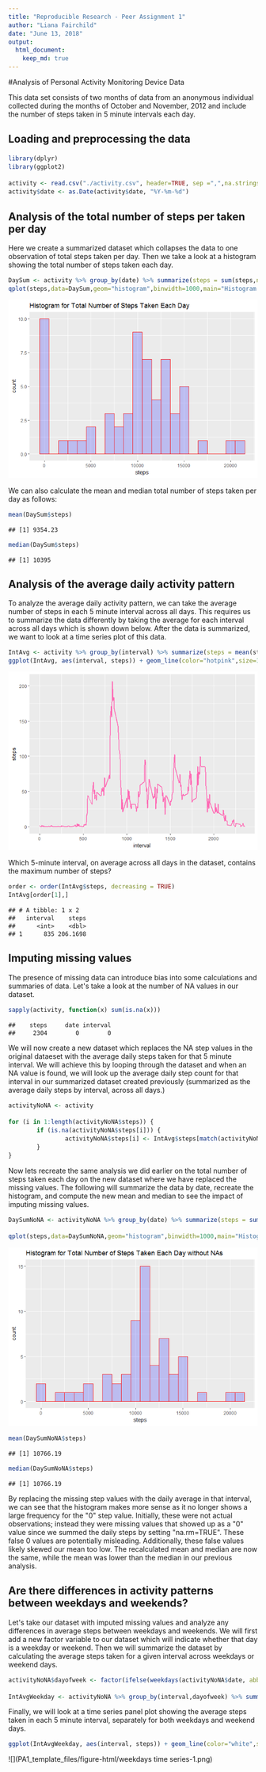```yaml
---
title: "Reproducible Research - Peer Assignment 1"
author: "Liana Fairchild"
date: "June 13, 2018"
output: 
  html_document:
    keep_md: true
---
```




#Analysis of Personal Activity Monitoring Device Data

This data set consists of two months of data from an anonymous individual collected during the months of October and November, 2012 and include the number of steps taken in 5 minute intervals each day.

## Loading and preprocessing the data


```r
library(dplyr)
library(ggplot2)

activity <- read.csv("./activity.csv", header=TRUE, sep =",",na.strings="NA",stringsAsFactors = FALSE)
activity$date <- as.Date(activity$date, "%Y-%m-%d")
```

## Analysis of the total number of steps per taken per day

Here we create a summarized dataset which collapses the data to one observation of total steps taken per day.  Then we take a look at a histogram showing the total number of steps taken each day.


```r
DaySum <- activity %>% group_by(date) %>% summarize(steps = sum(steps,na.rm=TRUE))
qplot(steps,data=DaySum,geom="histogram",binwidth=1000,main="Histogram for Total Number of Steps Taken Each Day", xlab = "steps", fill = I("blue"), col=I("red"),alpha=I(.2))
```

![](PA1_template_files/figure-html/histogram-1.png)<!-- -->

We can also calculate the mean and median total number of steps taken per day as follows:



```r
mean(DaySum$steps)
```

```
## [1] 9354.23
```

```r
median(DaySum$steps)
```

```
## [1] 10395
```

## Analysis of the average daily activity pattern

To analyze the average daily activity pattern, we can take the average number of steps in each 5 minute interval across all days.  This requires us to summarize the data differently by taking the average for each interval across all days which is shown down below.  After the data is summarized, we want to look at a time series plot of this data.


```r
IntAvg <- activity %>% group_by(interval) %>% summarize(steps = mean(steps,na.rm=TRUE))
ggplot(IntAvg, aes(interval, steps)) + geom_line(color="hotpink",size=1)
```

![](PA1_template_files/figure-html/IntAvg-1.png)<!-- -->


Which 5-minute interval, on average across all days in the dataset, contains the maximum number of steps?


```r
order <- order(IntAvg$steps, decreasing = TRUE)
IntAvg[order[1],]
```

```
## # A tibble: 1 x 2
##   interval    steps
##      <int>    <dbl>
## 1      835 206.1698
```

## Imputing missing values

The presence of missing data can introduce bias into some calculations and summaries of data.  Let's take a look at the number of NA values in our dataset.


```r
sapply(activity, function(x) sum(is.na(x)))
```

```
##    steps     date interval 
##     2304        0        0
```

We will now create a new dataset which replaces the NA step values in the original dataeset with the average daily steps taken for that 5 minute interval.  We will achieve this by looping through the dataset and when an NA value is found, we will look up the average daily step count for that interval in our summarized dataset created previously (summarized as the average daily steps by interval, across all days.)


```r
activityNoNA <- activity

for (i in 1:length(activityNoNA$steps)) {
        if (is.na(activityNoNA$steps[i])) {
                activityNoNA$steps[i] <- IntAvg$steps[match(activityNoNA$interval[i],IntAvg$interval)]
        }
}
```

Now lets recreate the same analysis we did earlier on the total number of steps taken each day on the new dataset where we have replaced the missing values.  The following will summarize the data by date, recreate the histogram, and compute the new mean and median to see the impact of imputing missing values.


```r
DaySumNoNA <- activityNoNA %>% group_by(date) %>% summarize(steps = sum(steps,na.rm=TRUE))

qplot(steps,data=DaySumNoNA,geom="histogram",binwidth=1000,main="Histogram for Total Number of Steps Taken Each Day without NAs", xlab = "steps", fill = I("blue"), col=I("red"),alpha=I(.2))
```

![](PA1_template_files/figure-html/recreate-1.png)<!-- -->

```r
mean(DaySumNoNA$steps)
```

```
## [1] 10766.19
```

```r
median(DaySumNoNA$steps)
```

```
## [1] 10766.19
```

By replacing the missing step values with the daily average in that interval, we can see that the histogram makes more sense as it no longer shows a large frequency for the "0" step value.  Initially, these were not actual observations; instead they were missing values that showed up as a "0" value since we summed the daily steps by setting "na.rm=TRUE".  These false 0 values are potentially misleading.  Additionally, these false values likely skewed our mean too low.  The recalculated mean and median are now the same, while the mean was lower than the median in our previous analysis.

## Are there differences in activity patterns between weekdays and weekends?

Let's take our dataset with imputed missing values and analyze any differences in average steps between weekdays and weekends.  We will first add a new factor variable to our dataset which will indicate whether that day is a weekday or weekend.  Then we will summarize the dataset by calculating the average steps taken for a given interval across weekdays or weekend days.


```r
activityNoNA$dayofweek <- factor(ifelse(weekdays(activityNoNA$date, abbreviate=TRUE) %in% c("Sat","Sun"), "weekend", "weekday"))

IntAvgWeekday <- activityNoNA %>% group_by(interval,dayofweek) %>% summarize(steps = mean(steps))
```

Finally, we will look at a time series panel plot showing the average steps taken in each 5 minute interval, separately for both weekdays and weekend days.


```r
ggplot(IntAvgWeekday, aes(interval, steps)) + geom_line(color="white",size=1) + facet_grid(dayofweek ~ .) + theme_dark()
```

![](PA1_template_files/figure-html/weekdays time series-1.png)<!-- -->
